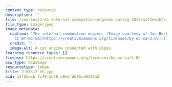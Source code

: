 ```yaml
---
content_type: resource
description: ''
file: /courses/2-61-internal-combustion-engines-spring-2017/a1f2eecbfc49ab28a8eddb86ca932fa3_2-61s17-th.jpg
file_type: image/jpeg
image_metadata:
  caption: 'The internal combustion engine. (Image courtesy of Jon Berkeley. [License:
    CC BY-NC-SA](https://creativecommons.org/licenses/by-nc-sa/2.0/).)'
  credit: ''
  image-alt: A car engine connected with pipes.
learning_resource_types: []
license: https://creativecommons.org/licenses/by-nc-sa/4.0/
ocw_type: OCWImage
resourcetype: Image
title: 2-61s17-th.jpg
uid: a1f2eecb-fc49-ab28-a8ed-db86ca932fa3
---
```

